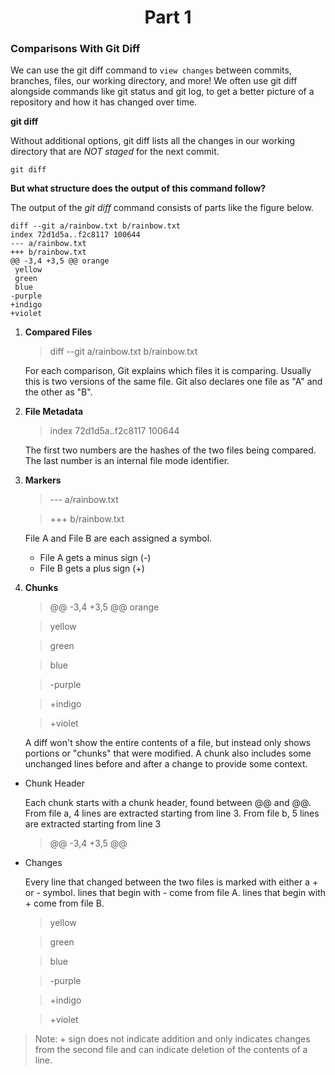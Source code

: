 <h1 align="center">Part 1</h1>


<h3>Comparisons With Git Diff</h3>

We can use the git diff command to `view changes` between commits, branches, files, our working directory, and more!
We often use git diff alongside commands like git status and git log, to get a better picture of a repository and how it has changed over time.

**git diff**

Without additional options, git diff lists all the changes in our working directory that are *NOT staged* for the next commit.

```console
git diff
```

**But what structure does the output of this command follow?**

The output of the *git diff* command consists of parts like the figure below.

```
diff --git a/rainbow.txt b/rainbow.txt
index 72d1d5a..f2c8117 100644
--- a/rainbow.txt
+++ b/rainbow.txt
@@ -3,4 +3,5 @@ orange
 yellow
 green
 blue 
-purple
+indigo
+violet
```

1. **Compared Files**
	
	> diff --git a/rainbow.txt b/rainbow.txt
	
	For each comparison, Git explains which files it is comparing. Usually this is two versions of the same file.
	Git also declares one file as "A" and the other as "B".



2. **File Metadata**

	> index 72d1d5a..f2c8117 100644
		
	The first two numbers are the hashes of the two files being compared.  The last number is an internal file mode identifier.
	


3. **Markers**

	> --- a/rainbow.txt
	
	> +++ b/rainbow.txt

	File A and File B are each assigned a symbol.
	- File A gets a minus sign (-)
	- File B gets a plus sign (+)
	

4. **Chunks**

	> @@ -3,4 +3,5 @@ orange
	
	> yellow
	
	> green
	
	> blue 
	
	> -purple
	
	> +indigo
	
	> +violet

	A diff won't show the entire contents of a file, but instead only shows portions or "chunks" that were modified.
	A chunk also includes some unchanged lines before and after a change to provide some context.



* Chunk Header

	Each chunk starts with a chunk header, found between @@ and @@.
	From file a, 4 lines are extracted starting from line 3.
	From file b, 5 lines are extracted starting from line 3
	
	> @@ -3,4 +3,5 @@
	
* Changes

	Every line that changed between the two files is marked with either a + or - symbol.
	lines that begin with - come from file A.
	lines that begin with + come from file B.
	
	> yellow
	
	> green
	
	> blue 
	
	> -purple
	
	> +indigo
 	
 	> +violet


> Note: + sign does not indicate addition and only indicates changes from the second file and can indicate deletion of the contents of a line.
